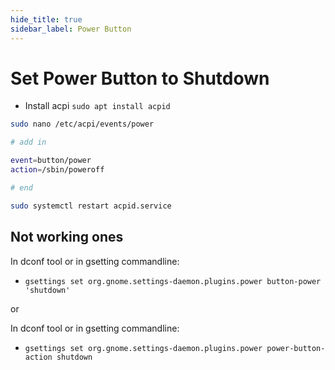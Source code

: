 ```yaml
---
hide_title: true
sidebar_label: Power Button
---
```

# Set Power Button to Shutdown
- Install acpi `sudo apt install acpid`

```bash
sudo nano /etc/acpi/events/power

# add in

event=button/power
action=/sbin/poweroff

# end

sudo systemctl restart acpid.service

```


## Not working ones
In dconf tool or in gsetting commandline:
- `gsettings set org.gnome.settings-daemon.plugins.power button-power 'shutdown'`

or

In dconf tool or in gsetting commandline:
- `gsettings set org.gnome.settings-daemon.plugins.power power-button-action shutdown`